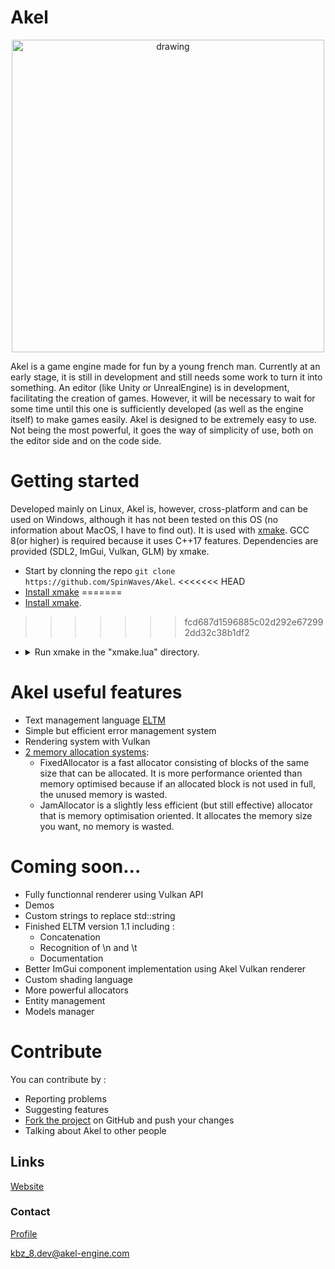 # Akel
<p align="center">
    <img src="https://github.com/SpinWaves/Akel/blob/main/Ressources/assets/logo.png" alt="drawing" width="500"/>
</p>

Akel is a game engine made for fun by a young french man.
Currently at an early stage, it is still in development and still needs some work to turn it into something.
An editor (like Unity or UnrealEngine) is in development, facilitating the creation of games. However, it will be necessary to wait for some time until this one is sufficiently developed (as well as the engine itself) to make games easily.
Akel is designed to be extremely easy to use. Not being the most powerful, it goes the way of simplicity of use, both on the editor side and on the code side.

# Getting started
Developed mainly on Linux, Akel is, however, cross-platform and can be used on Windows, although it has not been tested on this OS (no information about MacOS, I have to find out). It is used with [xmake](https://xmake.io/#/). GCC 8(or higher) is required because it uses C++17 features. Dependencies are provided (SDL2, ImGui, Vulkan, GLM) by xmake.

* Start by clonning the repo `git clone https://github.com/SpinWaves/Akel`.
<<<<<<< HEAD
* [Install xmake](https://xmake.io/#/guide/installation)
=======
* [Install xmake](https://xmake.io/#/guide/installation).
>>>>>>> fcd687d1596885c02d292e672992dd32c38b1df2
* <details> <summary>Run xmake in the "xmake.lua" directory.</summary>
  By default xmake will build the Akel editor. If you want to build one of the demos you can run xmake as follows :

  Demo | Command
  ---- | -------
  Editor | `xmake` or `xmake build Editor`
  Rectangle | `xmake build RectDemo`
  Cube | Coming soon...

  </details>

# Akel useful features
* Text management language [ELTM](https://github.com/SpinWaves/Akel/tree/main/Akel/src/Modules/ELTM)
* Simple but efficient error management system
* Rendering system with Vulkan
* [2 memory allocation systems](https://github.com/SpinWaves/Akel/tree/main/Akel/src/Core/Memory):
    * FixedAllocator is a fast allocator consisting of blocks of the same size that can be allocated. It is more performance oriented than memory optimised because if an allocated block is not used in full, the unused memory is wasted.
    * JamAllocator is a slightly less efficient (but still effective) allocator that is memory optimisation oriented. It allocates the memory size you want, no memory is wasted.

# Coming soon...
* Fully functionnal renderer using Vulkan API
* Demos
* Custom strings to replace std::string
* Finished ELTM version 1.1 including :
    * Concatenation
    * Recognition of \n and \t
    * Documentation
* Better ImGui component implementation using Akel Vulkan renderer
* Custom shading language
* More powerful allocators
* Entity management
* Models manager

# Contribute
You can contribute by :
* Reporting problems
* Suggesting features
* [Fork the project](https://github.com/SpinWaves/Akel/fork) on GitHub and push your changes
* Talking about Akel to other people

## Links
[Website](https://akel-engine.com)

### Contact
[Profile](https://solo.to/kbz_8)

kbz_8.dev@akel-engine.com
